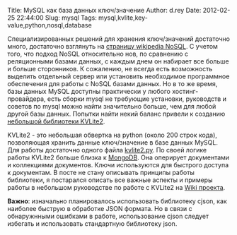 Title: MySQL как база данных ключ/значение
Author: d.rey
Date: 2012-02-25 22:44:00
Slug: mysql
Tags: mysql,kvlite,key-value,python,nosql,database

Специализированных решений для хранения ключ/значений достаточно много, достаточно взглянуть на [страницу wikipedia NoSQL](http://en.wikipedia.org/wiki/NoSQL). С учетом того, что подход NoSQL относительно нов, по сравнению с реляционными базами данных, с каждым днем он набирает все больше и больше сторонников. К сожалению, не всегда есть возможность выделить отдельный сервер или установить необходимое программное обеспечения для работы с NoSQL базами данных. Но в то же время, базы данных MySQL доступны практически у любого хостинг-провайдера, есть сборки  mysql не требующие установки, руководств и советов по mysql можно найти значительно больше, чем для любой другой базы данных. Попытки найти некий баланс привели к созданию [небольшой библиотеки KVLite2](http://code.google.com/p/kvlite/).

KVLite2 - это небольшая обвертка на python (около 200 строк кода), позволяющая хранить данные ключ/значение в базе данных MySQL. Для работы достаточно одного файла [kvlite2.py](http://kvlite.googlecode.com/hg/kvlite2.py). По своей логике работы KVLite2 больше близка к [MongoDB](http://www.mongodb.org/). Она оперирует документами и коллекциями документов. Ключи используются для быстрого доступа к документам. В посте не стану описывать принципы работы библиотеки, я постарался описать все важные аспекты и примеры работы в небольшом руководстве по работе с KVLite2 на [Wiki проекта](http://code.google.com/p/kvlite/wiki/KVLite2Tutorial).

**Важно**: изначально планировалось использовать библиотеку cjson, как наиболее быструю в обработке JSON формата. Но в связи с обнаружнными ошибками в работе, использование cjson следует избегать и использовать стандартную библиотеку json.
